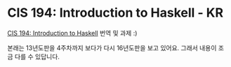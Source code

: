 # CIS 194: Introduction to Haskell - KR

[CIS 194: Introduction to Haskell](http://www.seas.upenn.edu/~cis194/fall16/) 번역 및 과제 :)

본래는 13년도판을 4주차까지 보다가 다시 16년도판을 보고 있어요. 그래서 내용이 조금 다를 수 있답니다.